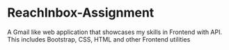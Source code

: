 # ReachInbox-Assignment
A Gmail like web application that showcases my skills in Frontend with API. This includes Bootstrap, CSS, HTML and other Frontend utilities
